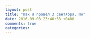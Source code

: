 ```yaml
---
layout: post
title: "Как я провёл 3 сентября, Пн"
date: 2016-09-03 23:40:53 +0400
comments: true
categories: 
---
```


